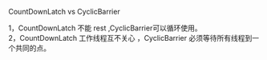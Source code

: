 CountDownLatch vs CyclicBarrier 

1，CountDownLatch 不能 rest ,CyclicBarrier可以循环使用。  
2，CountDownLatch 工作线程互不关心 ，CyclicBarrier 必须等待所有线程到一个共同的点。  
